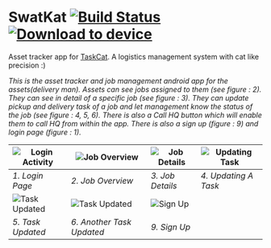 # SwatKat [![Build Status](https://travis-ci.org/NerdCats/SwatKat.svg?branch=master)](https://travis-ci.org/NerdCats/SwatKat) [<img src="https://dply.me/a3aaw1/button/small" alt="Download to device">](https://dply.me/a3aaw1#install)

Asset tracker app for [TaskCat](https://github.com/NerdCats/TaskCat). A logistics management system with cat like precision :)

*This is the asset tracker and job management android app for the assets(delivery man).
Assets can see jobs assigned to them (see figure : 2). They can see in detail of a specific job (see figure : 3).
They can update pickup and delivery task of a job and let management know the status of the job (see figure : 4, 5, 6). 
There is also a Call HQ button which will enable them to call HQ from within the app. There is also a sign up (figure : 9)
and login page (figure : 1).*


![Login Activity](http://i.imgur.com/SKFzBMp.png "Login Activity")|![Job Overview](http://i.imgur.com/W7c5pUW.png "Job Overview")|![Job Details](http://i.imgur.com/COWL15K.png "Job Details")|![Updating Task](http://i.imgur.com/ekwUMwS.png "Updating Task")  |
------------------------------------------------------------------|--------------------------------------------------------------|------------------------------------------------------------|-------------------------------------------------------------------
*1. Login Page*                                                   | *2. Job Overview*                                            |*3. Job Details*                                            |*4. Updating A Task*                             
![Task Updated](http://i.imgur.com/Z6WPU2j.png "Task Updated")    |![Task Updated](http://i.imgur.com/sIY0UTz.png "Task Updated")|![Sign Up](http://i.imgur.com/gv0gn4z.png "Sign Up")
*5. Task Updated*                                                 | *6. Another Task Updated*                                    |*9. Sign Up*